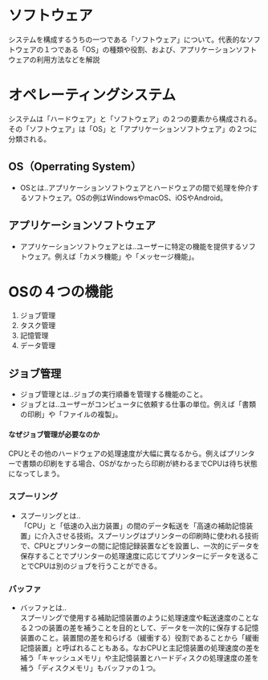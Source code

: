 # ソフトウェア
システムを構成するうちの一つである「ソフトウェア」について。代表的なソフトウェアの１つである「OS」の種類や役割、および、アプリケーションソフトウェアの利用方法などを解説

# オペレーティングシステム
システムは「ハードウェア」と「ソフトウェア」の２つの要素から構成される。その「ソフトウェア」は「OS」と「アプリケーションソフトウェア」の２つに分類される。
## OS（Operrating System）
* OSとは‥アプリケーションソフトウェアとハードウェアの間で処理を仲介するソフトウェア。OSの例はWindowsやmacOS、iOSやAndroid。
## アプリケーションソフトウェア
* アプリケーションソフトウェアとは‥ユーザーに特定の機能を提供するソフトウェア。例えば「カメラ機能」や「メッセージ機能」。

# OSの４つの機能
1. ジョブ管理
2. タスク管理
3. 記憶管理
4. データ管理

## ジョブ管理
* ジョブ管理とは‥ジョブの実行順番を管理する機能のこと。
* ジョブとは‥ユーザーがコンピュータに依頼する仕事の単位。例えば「書類の印刷」や「ファイルの複製」。
#### なぜジョブ管理が必要なのか
CPUとその他のハードウェアの処理速度が大幅に異なるから。例えばプリンターで書類の印刷をする場合、OSがなかったら印刷が終わるまでCPUは待ち状態になってしまう。
### スプーリング
* スプーリングとは‥<br>「CPU」と「低速の入出力装置」の間のデータ転送を「高速の補助記憶装置」に介入させる技術。スプーリングはプリンターの印刷時に使われる技術で、CPUとプリンターの間に記憶記録装置などを設置し、一次的にデータを保存することでプリンターの処理速度に応じてプリンターにデータを送ることでCPUは別のジョブを行うことができる。
### バッファ
* バッファとは‥<br>スプーリングで使用する補助記憶装置のように処理速度や転送速度のことなる２つの装置の差を補うことを目的として、データを一次的に保存する記憶装置のこと。装置間の差を和らげる（緩衝する）役割であることから「緩衝記憶装置」と呼ばれることもある。なおCPUと主記憶装置の処理速度の差を補う「キャッシュメモリ」や主記憶装置とハードディスクの処理速度の差を補う「ディスクメモリ」もバッファの１つ。
